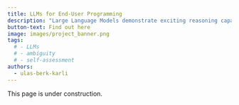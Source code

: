 ```yaml
---
title: LLMs for End-User Programming
description: "Large Language Models demonstrate exciting reasoning capabilities that can be utilized in translating user instructions to robot actions in Human-Robot collaboration context. Yet this approach is still prone to failure due to ambiguities in user instruction or interpretation of these instructions in the process of generating actions for a robot. **How can robots detect ambiguous instructions and actively ask for clarification?**"
button-text: Find out here
image: images/project_banner.png
tags:
  # - LLMs
  # - ambiguity
  # - self-assessment
authors:
  - ulas-berk-karli
---
```


This page is under construction.

